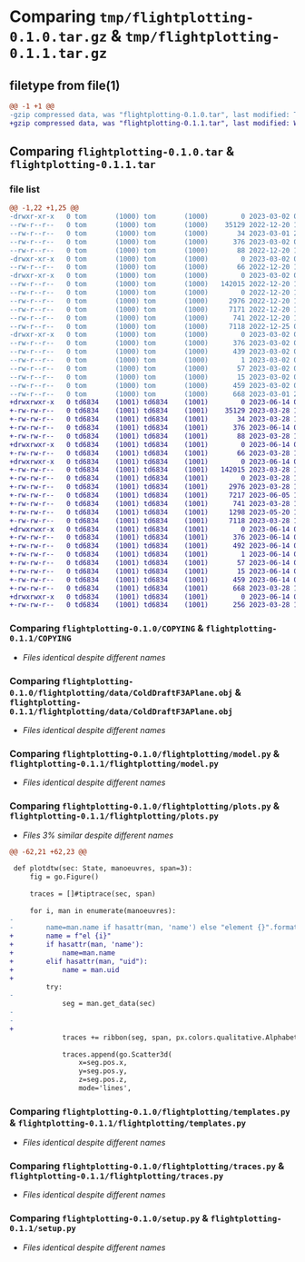 # Comparing `tmp/flightplotting-0.1.0.tar.gz` & `tmp/flightplotting-0.1.1.tar.gz`

## filetype from file(1)

```diff
@@ -1 +1 @@
-gzip compressed data, was "flightplotting-0.1.0.tar", last modified: Thu Mar  2 08:56:59 2023, max compression
+gzip compressed data, was "flightplotting-0.1.1.tar", last modified: Wed Jun 14 09:42:33 2023, max compression
```

## Comparing `flightplotting-0.1.0.tar` & `flightplotting-0.1.1.tar`

### file list

```diff
@@ -1,22 +1,25 @@
-drwxr-xr-x   0 tom       (1000) tom       (1000)        0 2023-03-02 08:56:59.668628 flightplotting-0.1.0/
--rw-r--r--   0 tom       (1000) tom       (1000)    35129 2022-12-20 14:21:13.000000 flightplotting-0.1.0/COPYING
--rw-r--r--   0 tom       (1000) tom       (1000)       34 2023-03-01 21:46:59.000000 flightplotting-0.1.0/MANIFEST.in
--rw-r--r--   0 tom       (1000) tom       (1000)      376 2023-03-02 08:56:59.668628 flightplotting-0.1.0/PKG-INFO
--rw-r--r--   0 tom       (1000) tom       (1000)       88 2022-12-20 14:21:13.000000 flightplotting-0.1.0/README.md
-drwxr-xr-x   0 tom       (1000) tom       (1000)        0 2023-03-02 08:56:59.668628 flightplotting-0.1.0/flightplotting/
--rw-r--r--   0 tom       (1000) tom       (1000)       66 2022-12-20 14:21:13.000000 flightplotting-0.1.0/flightplotting/__init__.py
-drwxr-xr-x   0 tom       (1000) tom       (1000)        0 2023-03-02 08:56:59.668628 flightplotting-0.1.0/flightplotting/data/
--rw-r--r--   0 tom       (1000) tom       (1000)   142015 2022-12-20 14:21:13.000000 flightplotting-0.1.0/flightplotting/data/ColdDraftF3APlane.obj
--rw-r--r--   0 tom       (1000) tom       (1000)        0 2022-12-20 14:21:13.000000 flightplotting-0.1.0/flightplotting/data/__init__.py
--rw-r--r--   0 tom       (1000) tom       (1000)     2976 2022-12-20 14:21:13.000000 flightplotting-0.1.0/flightplotting/model.py
--rw-r--r--   0 tom       (1000) tom       (1000)     7171 2022-12-20 14:21:13.000000 flightplotting-0.1.0/flightplotting/plots.py
--rw-r--r--   0 tom       (1000) tom       (1000)      741 2022-12-20 14:21:13.000000 flightplotting-0.1.0/flightplotting/templates.py
--rw-r--r--   0 tom       (1000) tom       (1000)     7118 2022-12-25 09:03:09.000000 flightplotting-0.1.0/flightplotting/traces.py
-drwxr-xr-x   0 tom       (1000) tom       (1000)        0 2023-03-02 08:56:59.668628 flightplotting-0.1.0/flightplotting.egg-info/
--rw-r--r--   0 tom       (1000) tom       (1000)      376 2023-03-02 08:56:59.000000 flightplotting-0.1.0/flightplotting.egg-info/PKG-INFO
--rw-r--r--   0 tom       (1000) tom       (1000)      439 2023-03-02 08:56:59.000000 flightplotting-0.1.0/flightplotting.egg-info/SOURCES.txt
--rw-r--r--   0 tom       (1000) tom       (1000)        1 2023-03-02 08:56:59.000000 flightplotting-0.1.0/flightplotting.egg-info/dependency_links.txt
--rw-r--r--   0 tom       (1000) tom       (1000)       57 2023-03-02 08:56:59.000000 flightplotting-0.1.0/flightplotting.egg-info/requires.txt
--rw-r--r--   0 tom       (1000) tom       (1000)       15 2023-03-02 08:56:59.000000 flightplotting-0.1.0/flightplotting.egg-info/top_level.txt
--rw-r--r--   0 tom       (1000) tom       (1000)      459 2023-03-02 08:56:59.668628 flightplotting-0.1.0/setup.cfg
--rw-r--r--   0 tom       (1000) tom       (1000)      668 2023-03-01 21:47:31.000000 flightplotting-0.1.0/setup.py
+drwxrwxr-x   0 td6834    (1001) td6834    (1001)        0 2023-06-14 09:42:33.804484 flightplotting-0.1.1/
+-rw-rw-r--   0 td6834    (1001) td6834    (1001)    35129 2023-03-28 15:54:20.000000 flightplotting-0.1.1/COPYING
+-rw-rw-r--   0 td6834    (1001) td6834    (1001)       34 2023-03-28 15:54:20.000000 flightplotting-0.1.1/MANIFEST.in
+-rw-rw-r--   0 td6834    (1001) td6834    (1001)      376 2023-06-14 09:42:33.808484 flightplotting-0.1.1/PKG-INFO
+-rw-rw-r--   0 td6834    (1001) td6834    (1001)       88 2023-03-28 15:54:20.000000 flightplotting-0.1.1/README.md
+drwxrwxr-x   0 td6834    (1001) td6834    (1001)        0 2023-06-14 09:42:33.800484 flightplotting-0.1.1/flightplotting/
+-rw-rw-r--   0 td6834    (1001) td6834    (1001)       66 2023-03-28 15:54:20.000000 flightplotting-0.1.1/flightplotting/__init__.py
+drwxrwxr-x   0 td6834    (1001) td6834    (1001)        0 2023-06-14 09:42:33.804484 flightplotting-0.1.1/flightplotting/data/
+-rw-rw-r--   0 td6834    (1001) td6834    (1001)   142015 2023-03-28 15:54:20.000000 flightplotting-0.1.1/flightplotting/data/ColdDraftF3APlane.obj
+-rw-rw-r--   0 td6834    (1001) td6834    (1001)        0 2023-03-28 15:54:20.000000 flightplotting-0.1.1/flightplotting/data/__init__.py
+-rw-rw-r--   0 td6834    (1001) td6834    (1001)     2976 2023-03-28 15:54:20.000000 flightplotting-0.1.1/flightplotting/model.py
+-rw-rw-r--   0 td6834    (1001) td6834    (1001)     7217 2023-06-05 19:30:36.000000 flightplotting-0.1.1/flightplotting/plots.py
+-rw-rw-r--   0 td6834    (1001) td6834    (1001)      741 2023-03-28 15:54:20.000000 flightplotting-0.1.1/flightplotting/templates.py
+-rw-rw-r--   0 td6834    (1001) td6834    (1001)     1298 2023-05-20 13:06:57.000000 flightplotting-0.1.1/flightplotting/titlerenderer.py
+-rw-rw-r--   0 td6834    (1001) td6834    (1001)     7118 2023-03-28 15:54:20.000000 flightplotting-0.1.1/flightplotting/traces.py
+drwxrwxr-x   0 td6834    (1001) td6834    (1001)        0 2023-06-14 09:42:33.804484 flightplotting-0.1.1/flightplotting.egg-info/
+-rw-rw-r--   0 td6834    (1001) td6834    (1001)      376 2023-06-14 09:42:33.000000 flightplotting-0.1.1/flightplotting.egg-info/PKG-INFO
+-rw-rw-r--   0 td6834    (1001) td6834    (1001)      492 2023-06-14 09:42:33.000000 flightplotting-0.1.1/flightplotting.egg-info/SOURCES.txt
+-rw-rw-r--   0 td6834    (1001) td6834    (1001)        1 2023-06-14 09:42:33.000000 flightplotting-0.1.1/flightplotting.egg-info/dependency_links.txt
+-rw-rw-r--   0 td6834    (1001) td6834    (1001)       57 2023-06-14 09:42:33.000000 flightplotting-0.1.1/flightplotting.egg-info/requires.txt
+-rw-rw-r--   0 td6834    (1001) td6834    (1001)       15 2023-06-14 09:42:33.000000 flightplotting-0.1.1/flightplotting.egg-info/top_level.txt
+-rw-rw-r--   0 td6834    (1001) td6834    (1001)      459 2023-06-14 09:42:33.808484 flightplotting-0.1.1/setup.cfg
+-rw-rw-r--   0 td6834    (1001) td6834    (1001)      668 2023-03-28 15:54:20.000000 flightplotting-0.1.1/setup.py
+drwxrwxr-x   0 td6834    (1001) td6834    (1001)        0 2023-06-14 09:42:33.804484 flightplotting-0.1.1/tests/
+-rw-rw-r--   0 td6834    (1001) td6834    (1001)      256 2023-03-28 15:54:20.000000 flightplotting-0.1.1/tests/test_traces.py
```

### Comparing `flightplotting-0.1.0/COPYING` & `flightplotting-0.1.1/COPYING`

 * *Files identical despite different names*

### Comparing `flightplotting-0.1.0/flightplotting/data/ColdDraftF3APlane.obj` & `flightplotting-0.1.1/flightplotting/data/ColdDraftF3APlane.obj`

 * *Files identical despite different names*

### Comparing `flightplotting-0.1.0/flightplotting/model.py` & `flightplotting-0.1.1/flightplotting/model.py`

 * *Files identical despite different names*

### Comparing `flightplotting-0.1.0/flightplotting/plots.py` & `flightplotting-0.1.1/flightplotting/plots.py`

 * *Files 3% similar despite different names*

```diff
@@ -62,21 +62,23 @@
 
 def plotdtw(sec: State, manoeuvres, span=3):
     fig = go.Figure()
 
     traces = []#tiptrace(sec, span)
 
     for i, man in enumerate(manoeuvres):
-        
-        name=man.name if hasattr(man, 'name') else "element {}".format(i)
+        name = f"el {i}"
+        if hasattr(man, 'name'):
+            name=man.name
+        elif hasattr(man, "uid"): 
+            name = man.uid
+
         try:
-            
             seg = man.get_data(sec)
-            
-
+        
             traces += ribbon(seg, span, px.colors.qualitative.Alphabet[i], name)
 
             traces.append(go.Scatter3d(
                 x=seg.pos.x, 
                 y=seg.pos.y, 
                 z=seg.pos.z,
                 mode='lines',
```

### Comparing `flightplotting-0.1.0/flightplotting/templates.py` & `flightplotting-0.1.1/flightplotting/templates.py`

 * *Files identical despite different names*

### Comparing `flightplotting-0.1.0/flightplotting/traces.py` & `flightplotting-0.1.1/flightplotting/traces.py`

 * *Files identical despite different names*

### Comparing `flightplotting-0.1.0/setup.py` & `flightplotting-0.1.1/setup.py`

 * *Files identical despite different names*

